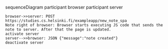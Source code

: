 sequenceDiagram
    participant browser
    participant server
    
    browser->>server: POST https://studies.cs.helsinki.fi/exampleapp/new_note_spa
    Note right of browser: Browser starts executing JS code that sends the note to server. After that the page is updated.
    activate server
    server-->>browser: JSON {"message":"note created"}
    deactivate server
